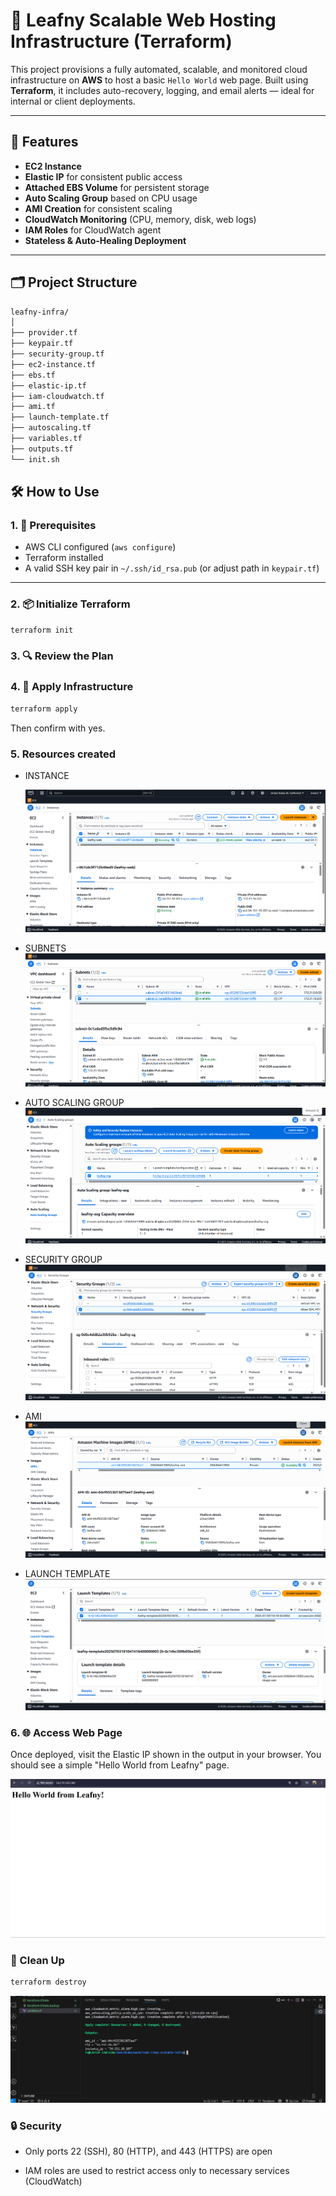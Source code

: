 # 🌿 Leafny Scalable Web Hosting Infrastructure (Terraform)

This project provisions a fully automated, scalable, and monitored cloud infrastructure on **AWS** to host a basic `Hello World` web page. Built using **Terraform**, it includes auto-recovery, logging, and email alerts — ideal for internal or client deployments.

---

## 🚀 Features

- **EC2 Instance** 
- **Elastic IP** for consistent public access
- **Attached EBS Volume** for persistent storage
- **Auto Scaling Group** based on CPU usage
- **AMI Creation** for consistent scaling
- **CloudWatch Monitoring** (CPU, memory, disk, web logs)
- **IAM Roles** for CloudWatch agent
- **Stateless & Auto-Healing Deployment**

---

## 🗂 Project Structure

```bash
leafny-infra/
│
├── provider.tf                  
├── keypair.tf                  
├── security-group.tf           
├── ec2-instance.tf              
├── ebs.tf                       
├── elastic-ip.tf               
├── iam-cloudwatch.tf           
├── ami.tf                       
├── launch-template.tf          
├── autoscaling.tf                                            
├── variables.tf              
├── outputs.tf                  
└── init.sh                   
```

## 🛠 How to Use

### 1. 🧰 Prerequisites

- AWS CLI configured (`aws configure`)
- Terraform installed
- A valid SSH key pair in `~/.ssh/id_rsa.pub` (or adjust path in `keypair.tf`)

---

### 2. 📦 Initialize Terraform

```bash
terraform init
```
### 3. 🔍 Review the Plan

### 4. 🚀 Apply Infrastructure
```bash
terraform apply
```
Then confirm with yes.

### 5. Resources created 
* INSTANCE

    ![INSTANCE](https://github.com/AmanSharma39/AWS-scalable-infra/blob/main/images/Screenshot%202025-07-03%20234028.png?raw=true)

* SUBNETS
    ![INSTANCE](https://github.com/AmanSharma39/AWS-scalable-infra/blob/main/images/Screenshot%202025-07-03%20234536.png?raw=true)

* AUTO SCALING GROUP
    ![INSTANCE](https://github.com/AmanSharma39/AWS-scalable-infra/blob/main/images/Screenshot%202025-07-03%20234834.png?raw=true)

* SECURITY GROUP
    ![INSTANCE](https://github.com/AmanSharma39/AWS-scalable-infra/blob/main/images/Screenshot%202025-07-03%20234858.png?raw=true)

* AMI
    ![INSTANCE](https://github.com/AmanSharma39/AWS-scalable-infra/blob/main/images/Screenshot%202025-07-03%20234913.png?raw=true)

* LAUNCH TEMPLATE
    ![INSTANCE](https://github.com/AmanSharma39/AWS-scalable-infra/blob/main/images/Screenshot%202025-07-03%20234931.png?raw=true)

### 6. 🌐 Access Web Page

Once deployed, visit the Elastic IP shown in the output in your browser.
You should see a simple "Hello World from Leafny" page.

![deploy image](https://github.com/AmanSharma39/AWS-scalable-infra/blob/main/images/Screenshot%202025-07-03%20234740.png?raw=true)
### 🧹 Clean Up
```bash
terraform destroy
```
![detroy](https://github.com/AmanSharma39/AWS-scalable-infra/blob/main/images/Screenshot%202025-07-03%20234516.png?raw=true)
### 🔒 Security
* Only ports 22 (SSH), 80 (HTTP), and 443 (HTTPS) are open

* IAM roles are used to restrict access only to necessary services (CloudWatch)
